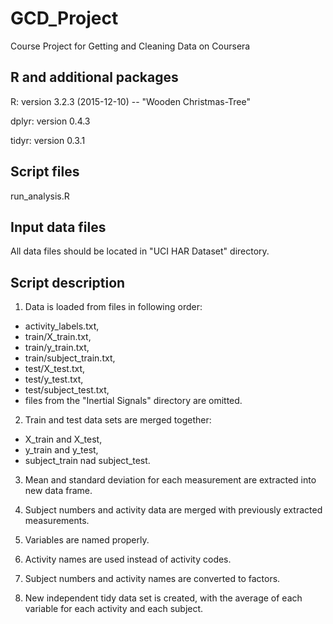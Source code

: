 # GCD_Project
Course Project for Getting and Cleaning Data on Coursera

## R and additional packages
R: version 3.2.3 (2015-12-10) -- "Wooden Christmas-Tree"

dplyr: version 0.4.3

tidyr: version 0.3.1

## Script files
run_analysis.R

## Input data files
All data files should be located in "UCI HAR Dataset" directory.

## Script description
1. Data is loaded from files in following order: 
  * activity_labels.txt,
  * train/X_train.txt,
  * train/y_train.txt,
  * train/subject_train.txt,
  * test/X_test.txt,
  * test/y_test.txt,
  * test/subject_test.txt,
  * files from the "Inertial Signals" directory are omitted.

2. Train and test data sets are merged together:
  * X_train and X_test,
  * y_train and y_test,
  * subject_train nad subject_test.

3. Mean and standard deviation for each measurement are extracted into new data frame.

4. Subject numbers and activity data are merged with previously extracted measurements.

5. Variables are named properly.

6. Activity names are used instead of activity codes.

7. Subject numbers and activity names are converted to factors.

8. New independent tidy data set is created, with the average of each variable for each activity and each subject.
